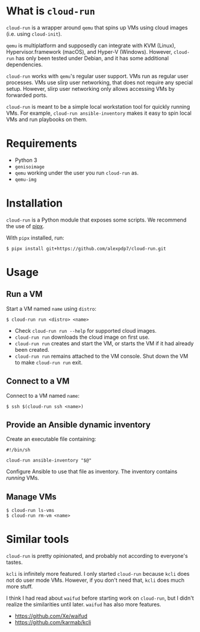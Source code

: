 # What is `cloud-run`

`cloud-run` is a wrapper around `qemu` that spins up VMs using cloud images (i.e. using `cloud-init`).

`qemu` is multiplatform and supposedly can integrate with KVM (Linux), Hypervisor.framework (macOS), and Hyper-V (Windows).
However, `cloud-run` has only been tested under Debian, and it has some additional dependencies.

`cloud-run` works with `qemu`'s regular user support.
VMs run as regular user processes.
VMs use slirp user networking, that does not require any special setup.
However, slirp user networking only allows accessing VMs by forwarded ports.

`cloud-run` is meant to be a simple local workstation tool for quickly running VMs.
For example, `cloud-run ansible-inventory` makes it easy to spin local VMs and run playbooks on them.

# Requirements

* Python 3
* `genisoimage`
* `qemu` working under the user you run `cloud-run` as.
* `qemu-img`

# Installation

`cloud-run` is a Python module that exposes some scripts.
We recommend the use of [pipx](https://pypa.github.io/pipx/).

With `pipx` installed, run:

```
$ pipx install git+https://github.com/alexpdp7/cloud-run.git
```

# Usage

## Run a VM

Start a VM named `name` using `distro`:

```
$ cloud-run run <distro> <name>
```

* Check `cloud-run run --help` for supported cloud images.
* `cloud-run run` downloads the cloud image on first use.
* `cloud-run run` creates and start the VM, or starts the VM if it had already been created.
* `cloud-run run` remains attached to the VM console.
  Shut down the VM to make `cloud-run run` exit.

## Connect to a VM

Connect to a VM named `name`:

```
$ ssh $(cloud-run ssh <name>)
```

## Provide an Ansible dynamic inventory

Create an executable file containing:

```
#!/bin/sh

cloud-run ansible-inventory "$@"
```

Configure Ansible to use that file as inventory.
The inventory contains *running* VMs. 

## Manage VMs

```
$ cloud-run ls-vms
$ cloud-run rm-vm <name>
```

# Similar tools

`cloud-run` is pretty opinionated, and probably not according to everyone's tastes.

`kcli` is infinitely more featured.
I only started `cloud-run` because `kcli` does not do user mode VMs.
However, if you don't need that, `kcli` does much more stuff.

I think I had read about `waifud` before starting work on `cloud-run`, but I didn't realize the similarities until later.
`waifud` has also more features.

* https://github.com/Xe/waifud
* https://github.com/karmab/kcli

